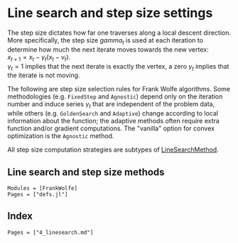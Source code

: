 # Line search and step size settings


The step size dictates how far one traverses along a local descent direction.
More specifically, the step size $gamma_t$ is used at each iteration to determine
how much the next iterate moves towards the new vertex:  
$x_{t+1} = x_t - \gamma_t (x_t - v_t)$.  
$\gamma_t = 1$ implies that the next iterate is exactly the vertex,
a zero $\gamma_t$ implies that the iterate is not moving.  

The following are step size selection rules for Frank Wolfe algorithms.
Some methodologies (e.g. `FixedStep` and `Agnostic`) depend only on the iteration number and induce series $\gamma_t$
that are independent of the problem data,
while others (e.g. `GoldenSearch` and `Adaptive`) change according
to local information about the function; the adaptive methods
often require extra function and/or gradient computations. The
"vanilla" option for convex optimization is the `Agnostic` method.  

All step size computation strategies are subtypes of [LineSearchMethod](@ref).

## Line search and step size methods

```@autodocs
Modules = [FrankWolfe]
Pages = ["defs.jl"]
```

## Index

```@index
Pages = ["4_linesearch.md"]
```

